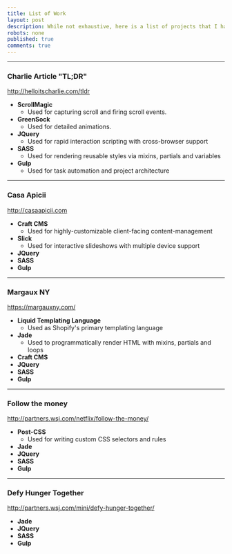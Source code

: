 ```yaml
---
title: List of Work
layout: post
description: While not exhaustive, here is a list of projects that I have worked on and the technologies used, in order from most recent to oldest.
robots: none
published: true
comments: true
---
```


---

### Charlie Article "TL;DR"
<a href="http://helloitscharlie.com/tldr" target="_blank">http://helloitscharlie.com/tldr</a>
- **ScrollMagic**
	- Used for capturing scroll and firing scroll events.
- **GreenSock**
	- Used for detailed animations.
- **JQuery**
	- Used for rapid interaction scripting with cross-browser support
- **SASS**
	- Used for rendering reusable styles via mixins, partials and variables
- **Gulp**
	- Used for task automation and project architecture 

---

### Casa Apicii
<a href="http://casaapicii.com" target="_blank">http://casaapicii.com</a>
- **Craft CMS**
	- Used for highly-customizable client-facing content-management
- **Slick**
	- Used for interactive slideshows with multiple device support
- **JQuery**
- **SASS**
- **Gulp**

---

### Margaux NY
<a href="https://margauxny.com/" target="_blank">https://margauxny.com/</a>
- **Liquid Templating Language**
	- Used as Shopify's primary templating language
- **Jade**
	- Used to programmatically render HTML with mixins, partials and loops
- **Craft CMS**
- **JQuery**
- **SASS**
- **Gulp**

---

### Follow the money
<a href="http://partners.wsj.com/netflix/follow-the-money/" target="_blank">http://partners.wsj.com/netflix/follow-the-money/</a>
- **Post-CSS**
	- Used for writing custom CSS selectors and rules
- **Jade**
- **JQuery**
- **SASS**
- **Gulp**

---

### Defy Hunger Together
<a href="http://partners.wsj.com/mini/defy-hunger-together/" target="_blank">http://partners.wsj.com/mini/defy-hunger-together/</a>
- **Jade**
- **JQuery**
- **SASS**
- **Gulp**